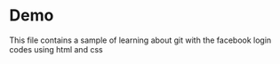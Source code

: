 # Demo

This file contains a sample of learning about git with the facebook login codes using html and css
